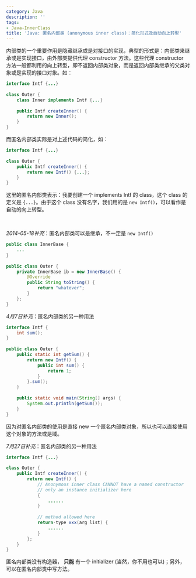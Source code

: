 ```yaml
---
category: Java
description: ''
tags:
- Java-InnerClass
title: 'Java: 匿名内部类 (anonymous inner class)：简化形式及自动向上转型'
---
```


内部类的一个重要作用是隐藏继承或是对接口的实现，典型的形式是：内部类来继承或是实现接口，由外部类提供代理 constructor 方法。这些代理 constructor 方法一般都利用的向上转型，即不返回内部类对象，而是返回内部类继承的父类对象或是实现的接口对象。如：

```java
interface Intf {...}  
  
class Outer {  
	class Inner implements Intf {...}  
  
	public Intf createInner() {  
		return new Inner();  
	}  
} 
```

而匿名内部类实际是对上述代码的简化，如：

```java
interface Intf {...}  
  
class Outer {  
	public Intf createInner() {  
		return new Intf() {...};  
	}  
}  
```

这里的匿名内部类表示：我要创建一个 implements Intf 的 class，这个 class 的定义是 `{...}`。由于这个 class 没有名字，我们用的是 `new Intf()`，可以看作是自动的向上转型。  

<br/>

_2014-05-18补充_：匿名内部类可以是继承，不一定是 `new Intf()` 

```java
public class InnerBase {  
	...
}  
  
public class Outer {
	private InnerBase ib = new InnerBase() {
		@Override
		public String toString() {
			return "whatever";
		}
	};
}
```

_4月7日补充_：匿名内部类的另一种用法

```java
interface Intf {  
	int sum();  
}  
  
public class Outer {  
	public static int getSum() {  
		return new Intf() {  
			public int sum() {  
				return 1;  
			}  
		}.sum();  
	}  
	  
	public static void main(String[] args) {  
		System.out.println(getSum());  
	}  
} 
```

因为对匿名内部类的使用是直接 new 一个匿名内部类对象，所以也可以直接使用这个对象的方法或是域。  

_7月27日补充_：匿名内部类的另一种用法

```java
interface Intf {...}  
  
class Outer {  
	public Intf createInner() {  
		return new Intf() {  
			// Anonymous inner class CANNOT have a named constructor  
			// only an instance initializer here  
			{  
				......  
			}  
  
			// method allowed here  
			return-type xxx(arg list) {  
				......  
			}   
		};  
	}  
}  
```

匿名内部类没有构造器， **只能** 有一个 initializer (当然，你不用也可以)；另外，可以在匿名内部类中写方法。
